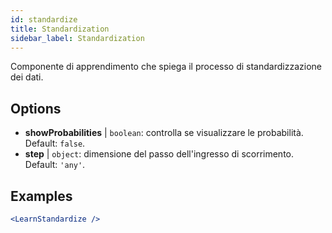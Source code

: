 ```yaml
---
id: standardize
title: Standardization
sidebar_label: Standardization
---
```


Componente di apprendimento che spiega il processo di standardizzazione dei dati.

## Options

* __showProbabilities__ | `boolean`: controlla se visualizzare le probabilità. Default: `false`.
* __step__ | `object`: dimensione del passo dell'ingresso di scorrimento. Default: `'any'`.


## Examples

```jsx live
<LearnStandardize />
```

